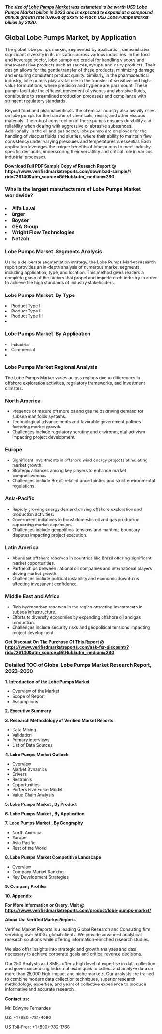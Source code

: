 <p><em><strong>The size of <a href="https://www.verifiedmarketreports.com/download-sample/?rid=726140&utm_source=GitHub&utm_medium=280" target="_blank">Lobe Pumps Market </a> was estimated to be worth USD Lobe Pumps Market billion in 2023 and is expected to expand at a compound annual growth rate (CAGR) of xxx% to reach USD Lobe Pumps Market billion by 2030.</strong></em><br /><h2>Global Lobe Pumps Market, by Application</h2><p>The global lobe pumps market, segmented by application, demonstrates significant diversity in its utilization across various industries. In the food and beverage sector, lobe pumps are crucial for handling viscous and shear-sensitive products such as sauces, syrups, and dairy products. Their design allows for the gentle transfer of these products, minimizing damage and ensuring consistent product quality. Similarly, in the pharmaceutical industry, lobe pumps play a vital role in the transfer of sensitive and high-value formulations, where precision and hygiene are paramount. These pumps facilitate the efficient movement of viscous and abrasive fluids, contributing to streamlined production processes and compliance with stringent regulatory standards.</p><p>Beyond food and pharmaceuticals, the chemical industry also heavily relies on lobe pumps for the transfer of chemicals, resins, and other viscous materials. The robust construction of these pumps ensures durability and reliability when dealing with aggressive or abrasive substances. Additionally, in the oil and gas sector, lobe pumps are employed for the handling of viscous fluids and slurries, where their ability to maintain flow consistency under varying pressures and temperatures is essential. Each application leverages the unique benefits of lobe pumps to meet industry-specific demands, underscoring their versatility and critical role in various industrial processes.</p></p><p id="" class=""><strong>Download Full PDF Sample Copy of Reseach Report @ <a target="">https://www.verifiedmarketreports.com/download-sample/?rid=726140&utm_source=GitHub&utm_medium=280</a></strong></p><h3 id="" class="">Who is the largest manufacturers of&nbsp;Lobe Pumps Market worldwide?</h3><h3 class=""></Li><Li>Alfa Laval</Li><Li> Brger</Li><Li> Boyser</Li><Li> GEA Group</Li><Li> Wright Flow Technologies</Li><Li> Netzch</h3><h3 id="" class="">Lobe Pumps Market &nbsp;Segments Analysis</h3><p id="" class="">Using a deliberate segmentation strategy, the Lobe Pumps Market research report provides an in-depth analysis of numerous market segments, including application, type, and location. This method gives readers a complete grasp of the factors that propel and impede each industry in order to achieve the high standards of industry stakeholders.</p><h3 id="" class="">Lobe Pumps Market &nbsp;By Type</h3><p></Li><Li>Product Type I</Li><Li> Product Type II</Li><Li> Product Type III</Li><Li> </p><h3 id="" class="">Lobe Pumps Market &nbsp;By Application</h3><p class=""></Li><Li>Industrial</Li><Li> Commercial</Li><Li> </p><h3 id="" class="">Lobe Pumps Market Regional Analysis</h3><p id="" class="">The Lobe Pumps Market varies across regions due to differences in offshore exploration activities, regulatory frameworks, and investment climates.</p><h3 id="" class="">North America</h3><ul><li>Presence of mature offshore oil and gas fields driving demand for subsea manifolds systems.</li><li>Technological advancements and favorable government policies fostering market growth.</li><li>Challenges include regulatory scrutiny and environmental activism impacting project development.</li></ul><h3 id="" class="">Europe</h3><ul><li>Significant investments in offshore wind energy projects stimulating market growth.</li><li>Strategic alliances among key players to enhance market competitiveness.</li><li>Challenges include Brexit-related uncertainties and strict environmental regulations.</li></ul><h3 id="" class="">Asia-Pacific</h3><ul><li>Rapidly growing energy demand driving offshore exploration and production activities.</li><li>Government initiatives to boost domestic oil and gas production supporting market expansion.</li><li>Challenges include geopolitical tensions and maritime boundary disputes impacting project execution.</li></ul><h3 id="" class="">Latin America</h3><ul><li>Abundant offshore reserves in countries like Brazil offering significant market opportunities.</li><li>Partnerships between national oil companies and international players driving market growth.</li><li>Challenges include political instability and economic downturns affecting investment confidence.</li></ul><h3 id="" class="">Middle East and Africa</h3><ul><li>Rich hydrocarbon reserves in the region attracting investments in subsea infrastructure.</li><li>Efforts to diversify economies by expanding offshore oil and gas production.</li><li>Challenges include security risks and geopolitical tensions impacting project development.</li></ul><p id="" class=""><strong>Get Discount On The Purchase Of This Report @ <a href="https://www.verifiedmarketreports.com/ask-for-discount/?rid=726140&utm_source=GitHub&utm_medium=280" target="_blank">https://www.verifiedmarketreports.com/ask-for-discount/?rid=726140&utm_source=GitHub&utm_medium=280</a></strong></p><h3 id="" class="">Detailed TOC of Global Lobe Pumps Market Research Report, 2023-2030</h3><p id="" class=""><strong>1. Introduction of the Lobe Pumps Market </strong></p><ul><li>Overview of the Market</li><li>Scope of Report</li><li>Assumptions</li></ul><p id="" class=""><strong>2. Executive Summary</strong></p><p id="" class=""><strong>3. Research Methodology of Verified Market Reports</strong></p><ul><li>Data Mining</li><li>Validation</li><li>Primary Interviews</li><li>List of Data Sources</li></ul><p id="" class=""><strong>4. Lobe Pumps Market Outlook</strong></p><ul><li>Overview</li><li>Market Dynamics</li><li>Drivers</li><li>Restraints</li><li>Opportunities</li><li>Porters Five Force Model</li><li>Value Chain Analysis</li></ul><p id="" class=""><strong>5. Lobe Pumps Market , By Product</strong></p><p id="" class=""><strong>6. Lobe Pumps Market , By Application</strong></p><p id="" class=""><strong>7. Lobe Pumps Market , By Geography</strong></p><ul><li>North America</li><li>Europe</li><li>Asia Pacific</li><li>Rest of the World</li></ul><p id="" class=""><strong>8. Lobe Pumps Market Competitive Landscape</strong></p><ul><li>Overview</li><li>Company Market Ranking</li><li>Key Development Strategies</li></ul><p id="" class=""><strong>9. Company Profiles</strong></p><p id="" class=""><strong>10. Appendix</strong></p><p id="" class=""><strong>For More Information or Query, Visit @ <a href="https://www.verifiedmarketreports.com/product/lobe-pumps-market/" target="_blank">https://www.verifiedmarketreports.com/product/lobe-pumps-market/</a></strong></p><p id="" class=""><strong>About Us: Verified Market Reports</strong></p><p id="" class="">Verified Market Reports is a leading Global Research and Consulting firm servicing over 5000+ global clients. We provide advanced analytical research solutions while offering information-enriched research studies.</p><p id="" class="">We also offer insights into strategic and growth analyses and data necessary to achieve corporate goals and critical revenue decisions.</p><p id="" class="">Our 250 Analysts and SMEs offer a high level of expertise in data collection and governance using industrial techniques to collect and analyze data on more than 25,000 high-impact and niche markets. Our analysts are trained to combine modern data collection techniques, superior research methodology, expertise, and years of collective experience to produce informative and accurate research.</p><p id="" class=""><strong>Contact us:</strong></p><p id="" class="">Mr. Edwyne Fernandes</p><p id="" class="">US: +1 (650)-781-4080</p><p id="" class="">US Toll-Free: +1 (800)-782-1768</p>
